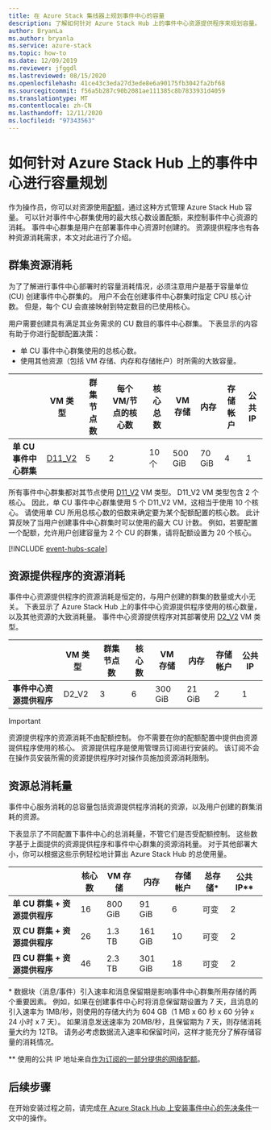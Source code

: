 ```yaml
---
title: 在 Azure Stack 集线器上规划事件中心的容量
description: 了解如何针对 Azure Stack Hub 上的事件中心资源提供程序来规划容量。
author: BryanLa
ms.author: bryanla
ms.service: azure-stack
ms.topic: how-to
ms.date: 12/09/2019
ms.reviewer: jfggdl
ms.lastreviewed: 08/15/2020
ms.openlocfilehash: 41ce43c3eda27d3ede8e6a90175fb3042fa2bf68
ms.sourcegitcommit: f56a5b287c90b2081ae111385c8b7833931d4059
ms.translationtype: MT
ms.contentlocale: zh-CN
ms.lasthandoff: 12/11/2020
ms.locfileid: "97343563"
---
```

# <a name="how-to-do-capacity-planning-for-event-hubs-on-azure-stack-hub"></a>如何针对 Azure Stack Hub 上的事件中心进行容量规划

作为操作员，你可以对资源使用[配额](azure-stack-quota-types.md)，通过这种方式管理 Azure Stack Hub 容量。 可以针对事件中心群集使用的最大核心数设置配额，来控制事件中心资源的消耗。 事件中心群集是用户在部署事件中心资源时创建的。 资源提供程序也有各种资源消耗需求，本文对此进行了介绍。

## <a name="cluster-resource-consumption"></a>群集资源消耗

为了了解进行事件中心部署时的容量消耗情况，必须注意用户是基于容量单位 (CU) 创建事件中心群集的。 用户不会在创建事件中心群集时指定 CPU 核心计数。 但是，每个 CU 会直接映射到特定数目的已使用核心。 

用户需要创建具有满足其业务需求的 CU 数目的事件中心群集。 下表显示的内容有助于你进行配额配置决策：
- 单 CU 事件中心群集使用的总核心数。
- 使用其他资源（包括 VM 存储、内存和存储帐户）时所需的大致容量。

| | VM 类型 | 群集节点数 | 每个 VM/节点的核心数 | 核心总数 | VM 存储 | 内存 | 存储帐户 | 公共 IP |
|-|---------|-------|-------------------|-------------|------------|--------|------------------|---|
| **单 CU 事件中心群集** | [D11_V2](../user/azure-stack-vm-sizes.md#mo-dv2) | 5 | 2 | 10 个 | 500 GiB | 70 GiB | 4 | 1 |

所有事件中心群集都对其节点使用 [D11_V2](../user/azure-stack-vm-sizes.md#mo-dv2) VM 类型。 D11_V2 VM 类型包含 2 个核心。 因此，单 CU 事件中心群集使用 5 个 D11_V2 VM，这相当于使用 10 个核心。 请使用单 CU 所用总核心数的倍数来确定要为某个配额配置的核心数。 此计算反映了当用户创建事件中心群集时可以使用的最大 CU 计数。 例如，若要配置一个配额，允许用户创建容量为 2 个 CU 的群集，请将配额设置为 20 个核心。

[!INCLUDE [event-hubs-scale](../includes/event-hubs-scale.md)]

## <a name="resource-provider-resource-consumption"></a>资源提供程序的资源消耗  

事件中心资源提供程序的资源消耗是恒定的，与用户创建的群集的数量或大小无关。 下表显示了 Azure Stack Hub 上的事件中心资源提供程序使用的核心数量，以及其他资源的大致消耗量。 事件中心资源提供程序对其部署使用 [D2_V2](../user/azure-stack-vm-sizes.md#dv2-series) VM 类型。

|                                  | VM 类型 | 群集节点数 | 核心数 | VM 存储 | 内存 | 存储帐户 | 公共 IP |
|----------------------------------|---------|---------------|-------|------------|--------|------------------|------------|
| **事件中心资源提供程序** | D2_V2   | 3     | 6     | 300 GiB | 21 GiB | 2 | 1 |

> [!IMPORTANT]
> 资源提供程序的资源消耗不由配额控制。 你不需要在你的配额配置中提供由资源提供程序使用的核心。 资源提供程序是使用管理员订阅进行安装的。 该订阅不会在操作员安装所需的资源提供程序时对操作员施加资源消耗限制。

## <a name="total-resource-consumption"></a>资源总消耗量

事件中心服务消耗的总容量包括资源提供程序消耗的资源，以及用户创建的群集消耗的资源。

下表显示了不同配置下事件中心的总消耗量，不管它们是否受配额控制。 这些数字基于上面提供的资源提供程序和事件中心群集的资源消耗量。 对于其他部署大小，你可以根据这些示例轻松地计算出 Azure Stack Hub 的总使用量。

|                                      | 核心数 | VM 存储 | 内存  | 存储帐户 | 总存储\* | 公共 IP\*\* |
|--------------------------------------|-------|------------|---------|------------------|---------------|------------|
| **单 CU 群集 + 资源提供程序** | 16    | 800 GiB    | 91 GiB  | 6                | 可变    | 2 |
| **双 CU 群集 + 资源提供程序** | 26    | 1.3 TB     | 161 GiB | 10               | 可变    | 2 |
| **四 CU 群集 + 资源提供程序** | 46    | 2.3 TB     | 301 GiB | 18               | 可变    | 2 |

\* 数据块（消息/事件）引入速率和消息保留期是影响事件中心群集所用存储的两个重要因素。 例如，如果在创建事件中心时将消息保留期设置为 7 天，且消息的引入速率为 1MB/秒，则使用的存储大约为 604 GB（1 MB x 60 秒 x 60 分钟 x 24 小时 x 7 天）。 如果消息发送速率为 20MB/秒，且保留期为 7 天，则存储消耗量大约为 12TB。 请务必考虑数据流入速率和保留时间，这样才能充分了解存储容量的消耗情况。

\*\* 使用的公共 IP 地址来自[作为订阅的一部分提供的网络配额](azure-stack-quota-types.md#network-quota-types)。

## <a name="next-steps"></a>后续步骤

在开始安装过程之前，请完成[在 Azure Stack Hub 上安装事件中心的先决条件](event-hubs-rp-prerequisites.md)一文中的操作。
